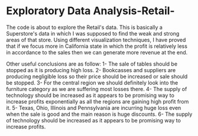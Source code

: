 # Exploratory Data Analysis-Retail-

The code is about to explore the Retail's data. This is basically a Superstore's data in which I was supposed to find the weak and strong areas of that store. Using different visualization techniques, I have proved that if we focus more in California state in which the profit is relatively less in accordance to the sales then we can generate more revenue at the end. 

Other useful conclusions are as follow:
1- The sale of tables should be stopped as it is producing high loss. 
2- Bookcasses and suppliers are producing negligible loss so their price should be increased or sale should be stopped. 
3- For the central region we should definitely look into the furniture category as we are suffering most losses there. 
4- The supply of technology should be increased as it appears to be promising way to increase profits exponentially as all the regions are gaining high profit from it. 
5- Texas, Ohio, Illinois and Pennsylvania are incurring huge loss even when the sale is good and the main reason is huge discounts. 
6- The supply of technology should be increased as it appears to be promising way to increase profits.
